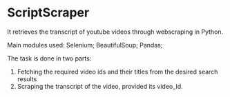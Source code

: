 # ScriptScraper
It retrieves the transcript of youtube videos through webscraping in Python.

Main modules used: Selenium; BeautifulSoup; Pandas; 

The task is done in two parts:
1. Fetching the required video ids and their titles from the desired search results 
2. Scraping the transcript of the video, provided its video_Id.

